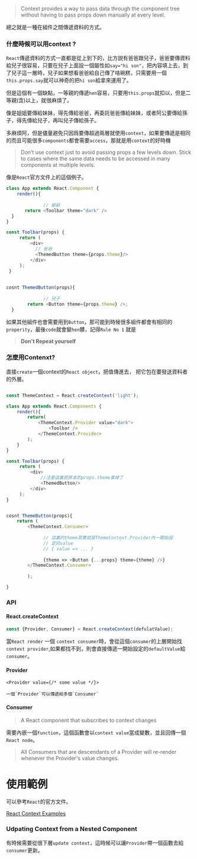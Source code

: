 
> Context provides a way to pass data through the component tree without having to pass props down manually at every level.

總之就是一種在組件之間傳遞資料的方式。



### 什麼時候可以用context ? 

`React`傳遞資料的方式一直都是從上到下的，比方說有爸爸跟兒子，爸爸要傳資料給兒子很容易，只要在兒子上面設一個屬性如`say="hi son"`，把內容填上去，到了兒子這一層時，兒子如果想看爸爸給自己傳了啥碗糕，只需要用一個`this.props.say`就可以神奇的把`hi son`給拿來運用了。

但是這個有一個缺點，一等親的傳遞`hen`容易，只要用`this.props`就扣以，但是二等親(含)以上，就很麻煩了。

像是姐姐要傳給妹妹，得先傳給爸爸，再委託爸爸傳給妹妹，或者阿公要傳給孫子，得先傳給兒子，再叫兒子傳給孫子。

多麻煩阿，但是儘量避免只因爲要傳超過兩層就使用`context`，如果要傳遞是相同的而且可能很多`components`都會需要`access`，那就是用`context`的好時機


> Don’t use context just to avoid passing props a few levels down. Stick to cases where the same data needs to be accessed in many components at multiple levels.


像是`React`官方文件上的這個例子。

```javascript
class App extends React.Component {
    render(){
    
              // 爺爺
       return <Toolbar theme="dark" />
  }
}

const Toolbar(props) {
     return (
         <div>
           // 爸爸
           <ThemedButton theme={props.theme}/>
         </div>
     ); 
 }
  
  
cosnt ThemedButton(props){
  
              // 兒子
  		return <Button theme={props.theme} />;
  }
```

如果其他組件也會需要用到`Button`，那可能到時候很多組件都會有相同的`properity`，最後`code`就會變`hen`髒，記得`Rule No 1` 就是


> **Don't Repeat yourself**


### 怎麼用Contenxt?

直接`create`一個context的`React object`，把值傳進去， 把它包在要發送資料者的外層。

```javascript

const ThemeContext = React.createContext('light');

class App extends React.Components {
	render(){
		return(
			<ThemeContext.Provider value="dark">
			    <Toolbar />
			</ThemeContext.Provider>
		);
	}
}

const Toolbar(props) {
     return (
         <div>
             //注意這裏把原本的props.theme拿掉了
             <ThemedButton/>
         </div>
     ); 
}


cosnt ThemeButton(props){
    return (
        <ThemeContext.Consumer>
              
              // 這裏的theme其實就是ThemeContext.Provider內一開始設
              // 定的value 
              // { value => ... }   
                 
              {theme => <Button {...props} theme={theme} />}
        </ThemeContext.Consumer>
        
        );

}

```

### API

#### React.createContext

```javascript
const {Provider, Consumer} = React.createContext(defulatValue);

```
當`React render` 一個 `context consumer`時，會從這個`consumer`的上層開始找`context provider`,如果都找不到，則會直接傳遞一開始設定的`defaultValue`給`consumer`。


#### Provider

```
<Provider value={/* some value */}>

一個`Provider`可以傳遞給多個`Consumer`
```

#### Consumer

> A React component that subscribes to context changes


需要內嵌一個`function`，這個函數會以`context value`當成變數，並且回傳一個`React node`。

> All Consumers that are descendants of a Provider will re-render whenever the Provider's value changes.



# 使用範例

可以參考`React`的官方文件。

[React Context Examples](https://reactjs.org/docs/context.html)



### Udpating Context from a Nested Component

有時候需要從很下層`update context`，這時候可以讓`Provider`帶一個函數去給`consumer`更新。









 
